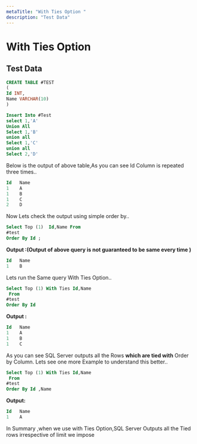 ```yaml
---
metaTitle: "With Ties Option "
description: "Test Data"
---
```


# With Ties Option 



## Test Data


```sql
CREATE TABLE #TEST
(
Id INT,
Name VARCHAR(10)
)

Insert Into #Test
select 1,'A'
Union All
Select 1,'B'
union all
Select 1,'C'
union all
Select 2,'D'

```

Below is the output of above table,As you can see Id Column is repeated three times..

```sql
Id   Name
1    A
1    B
1    C
2    D

```

Now Lets check the output using simple order by..

```sql
Select Top (1)  Id,Name From 
#test
Order By Id ;

```

****Output :(Output of above query is not guaranteed to be same every time )****

```sql
Id   Name
1    B

```

Lets run the Same query With Ties Option..

```sql
Select Top (1) With Ties Id,Name
 From 
#test
Order By Id 

```

****Output :****

```sql
Id   Name
1    A
1    B
1    C

```

As you can see SQL Server outputs all the Rows **which are tied with**  Order by Column.
Lets see one more Example to understand this better..

```sql
Select Top (1) With Ties Id,Name
 From 
#test
Order By Id ,Name

```

**Output:**

```sql
Id   Name
1    A

```

In Summary ,when we use with Ties Option,SQL Server Outputs all the Tied rows irrespective of limit we impose

